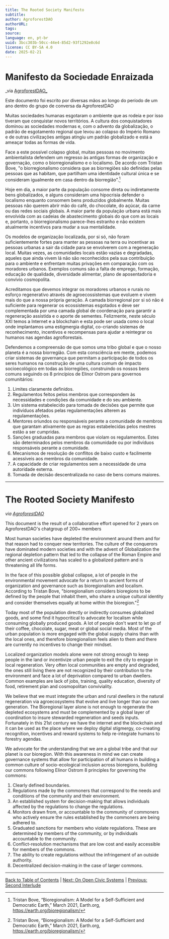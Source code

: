 ```yaml
---
title: The Rooted Society Manifesto
subtitle: 
author: AgroforestDAO
authorURL: 
tags: 
source: 
language: en, pt-br
uuid: 3bcc303b-50cc-44e4-85d2-93f1292e8c6d
license: CC BY-SA 4.0
date: 2025-02-21
---
```

# Manifesto da Sociedade Enraizada

_via [AgroforestDAO_](https://agroforestdao-ptbr.web.app)

Este documento foi escrito por diversas mãos ao longo do período de um ano dentro do grupo de conversa da AgroforestDAO

Muitas sociedades humanas esgotaram o ambiente que as rodeia e por isso tiveram que conquistar novos territórios. A cultura dos conquistadores dominou as sociedades modernas e, com o advento da globalização, o padrão de esgotamento regional que levou ao colapso do Império Romano e de outras civilizações antigas atingiu um padrão globalizado e está a ameaçar todas as formas de vida.

Face a este possível colapso global, muitas pessoas no movimento ambientalista defendem um regresso às antigas formas de organização e governação, como o biorregionalismo e o localismo. De acordo com Tristan Bove, "o biorregionalismo considera que as biorregiões são definidas pelas pessoas que as habitam, que partilham uma identidade cultural única e se consideram igualmente em casa dentro da biorregião".[^1]

Hoje em dia, a maior parte da população consome direta ou indiretamente bens globalizados, e alguns consideram uma hipocrisia defender o localismo enquanto consomem bens produzidos globalmente. Muitas pessoas não querem abrir mão do café, do chocolate, do açúcar, da carne ou das redes sociais globais. A maior parte da população urbana está mais envolvida com as cadeias de abastecimento globais do que com as locais e, portanto, o biorregionalismo parece-lhes estranho e não existem atualmente incentivos para mudar a sua mentalidade.

Os modelos de organização localizada, por si só, não foram suficientemente fortes para manter as pessoas na terra ou incentivar as pessoas urbanas a sair da cidade para se envolverem com a regeneração local. Muitas vezes, as comunidades locais estão vazias e degradadas, aqueles que ainda vivem lá não são reconhecidos pela sua contribuição para o ambiente e enfrentam muitas privações em comparação com os moradores urbanos. Exemplos comuns são a falta de emprego, formação, educação de qualidade, diversidade alimentar, plano de aposentadoria e convívio cosmopolita.

Acreditamos que devemos integrar os moradores urbanos e rurais no esforço regenerativo através de agroecossistemas que evoluem e vivem mais do que a nossa própria geração. A camada biorregional por si só não é suficiente para regenerar os ecossistemas esgotados e deve ser complementada por uma camada global de coordenação para garantir a regeneração assistida e o aporte de sementes. Felizmente, neste século XXI temos a Internet e a blockchain e esta pode ser usada como o local onde implantamos uma estigmergia digital, co-criando sistemas de reconhecimento, incentivos e recompensas para ajudar a reintegrar os humanos nas agendas agroflorestais.

Defendemos a compreensão de que somos uma tribo global e que o nosso planeta é a nossa biorregião. Com esta consciência em mente, podemos criar sistemas de governança que permitam a participação de todos os seres humanos na construção de uma cultura comum de impacto socioecológico em todas as biorregiões, construindo os nossos bens comuns seguindo os 8 princípios de Elinor Ostrom para governos comunitários:

1. Limites claramente definidos.
2. Regulamentos feitos pelos membros que correspondem às necessidades e condições da comunidade e do seu ambiente.
3. Um sistema estabelecido para tomada de decisões que permite que indivíduos afetados pelas regulamentações alterem as regulamentações.
4. Mentores oriundos ou responsáveis perante a comunidade de membros que garantam ativamente que as regras estabelecidas pelos mestres estão a ser cumpridas.
5. Sanções graduadas para membros que violam os regulamentos. Estes são determinados pelos membros da comunidade ou por indivíduos responsáveis perante a comunidade.
6. Mecanismos de resolução de conflitos de baixo custo e facilmente acessíveis aos membros da comunidade.
7. A capacidade de criar regulamentos sem a necessidade de uma autoridade externa.
8. Tomada de decisão descentralizada no caso de bens comuns maiores.

---

# The Rooted Society Manifesto

_via [AgroforestDAO](https://agroforestdao.web.app)_

This document is the result of a collaborative effort opened for 2 years on AgroforestDAO's chatgroup of 200+ members

Most human societies have depleted the environment around them and for that reason had to conquer new territories. The culture of the conquerors have dominated modern societies and with the advent of Globalization the regional depletion pattern that led to the collapse of the Roman Empire and other ancient civilizations has scaled to a globalized pattern and is threatening all life forms.

In the face of this possible global collapse, a lot of people in the environmental movement advocate for a return to ancient forms of organization and governance such as bioregionalism and localism. According to Tristan Bove, "bioregionalism considers bioregions to be defined by the people that inhabit them, who share a unique cultural identity and consider themselves equally at home within the bioregion."[^1]

Today most of the population directly or indirectly consumes globalized goods, and some find it hypocritical to advocate for localism while consuming globally produced goods. A lot of people don't want to let go of their coffee, chocolate, sugar, meat or global social media. Most of the urban population is more engaged with the global supply chains than with the local ones, and therefore bioregionalism feels alien to them and there are currently no incentives to change their mindset.

Localized organization models alone were not strong enough to keep people in the land or incentivize urban people to exit the city to engage in local regeneration. Very often local communities are empty and degraded, the ones still living there are not recognized by their contribution to the environment and face a lot of deprivation compared to urban dwellers. Common examples are lack of jobs, training, quality education, diversity of food, retirement plan and cosmopolitan conviviality.

We believe that we must integrate the urban and rural dwellers in the natural regeneration via agroecosystems that evolve and live longer than our own generation. The Bioregional layer alone is not enough to regenerate the depleted ecosystems and must be complemented by a global layer of coordination to insure stewarded regeneration and seeds inputs. Fortunately in this 21st century we have the internet and the blockchain and it can be used as the place where we deploy digital stigmergy, co-creating recognition, incentives and reward systems to help re-integrate humans to forestry agendas.

We advocate for the understanding that we are a global tribe and that our planet is our bioregion. With this awareness in mind we can create governance systems that allow for participation of all humans in building a common culture of socio-ecological inclusion across bioregions, building our commons following Elinor Ostrom 8 principles for governing the commons:

1. Clearly defined boundaries.
2. Regulations made by the commoners that correspond to the needs and conditions of the community and their environment.
3. An established system for decision-making that allows individuals affected by the regulations to change the regulations.
4. Monitors drawn from, or accountable to the community of commoners who actively ensure the rules established by the commoners are being adhered to.
5. Graduated sanctions for members who violate regulations. These are determined by members of the community, or by individuals accountable to the community.
6. Conflict-resolution mechanisms that are low cost and easily accessible for members of the commons.
7. The ability to create regulations without the infringement of an outside authority.
8. Decentralized decision-making in the case of larger commons.

---

[Back to Table of Contents](library/Ethereum-Localism/ethereum-localism-book/index) | [Next: On Open Civic Systems](ethereum-localism-book-09-open-civics.md) | [Previous: Second Interlude](ethereum-localism-book-07-interlude-2.md)

[^1]: Tristan Bove, “Bioregionalism: A Model for a Self-Sufficient and Democratic Earth,” March 2021, Earth.org, https://earth.org/bioregionalism/